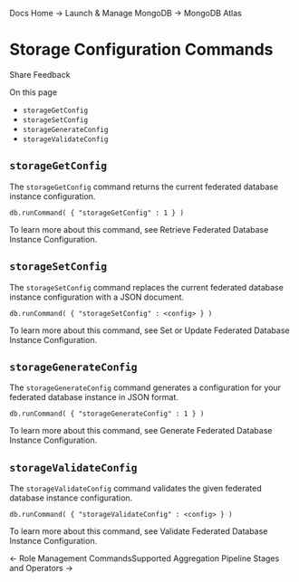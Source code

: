 Docs Home → Launch & Manage MongoDB → MongoDB Atlas

# Storage Configuration Commands

Share Feedback

On this page

  * `storageGetConfig`
  * `storageSetConfig`
  * `storageGenerateConfig`
  * `storageValidateConfig`

## `storageGetConfig`

The `storageGetConfig` command returns the current federated database instance
configuration.

    
    
    db.runCommand( { "storageGetConfig" : 1 } )  
      
  
To learn more about this command, see Retrieve Federated Database Instance
Configuration.

## `storageSetConfig`

The `storageSetConfig` command replaces the current federated database
instance configuration with a JSON document.

    
    
    db.runCommand( { "storageSetConfig" : <config> } )  
      
  
To learn more about this command, see Set or Update Federated Database
Instance Configuration.

## `storageGenerateConfig`

The `storageGenerateConfig` command generates a configuration for your
federated database instance in JSON format.

    
    
    db.runCommand( { "storageGenerateConfig" : 1 } )  
      
  
To learn more about this command, see Generate Federated Database Instance
Configuration.

## `storageValidateConfig`

The `storageValidateConfig` command validates the given federated database
instance configuration.

    
    
    db.runCommand( { "storageValidateConfig" : <config> } )  
      
  
To learn more about this command, see Validate Federated Database Instance
Configuration.

← Role Management CommandsSupported Aggregation Pipeline Stages and Operators
→

